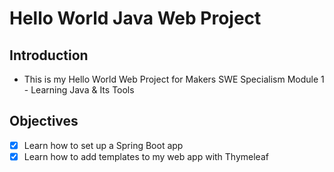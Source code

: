 # Hello World Java Web Project

## Introduction

- This is my Hello World Web Project for Makers SWE Specialism Module 1 - Learning Java & Its Tools

## Objectives

- [x] Learn how to set up a Spring Boot app
- [x] Learn how to add templates to my web app with Thymeleaf

